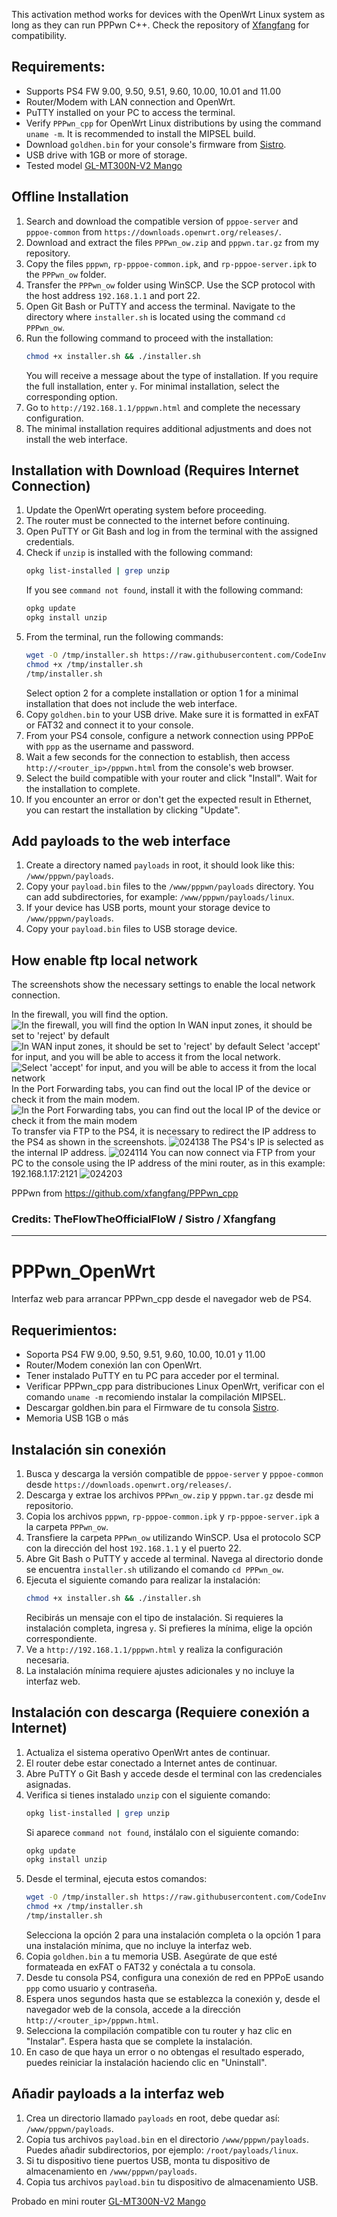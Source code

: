 This activation method works for devices with the OpenWrt Linux system as long as they can run PPPwn C++. Check the repository of [Xfangfang](https://github.com/xfangfang/PPPwn_cpp) for compatibility.

## Requirements:

- Supports PS4 FW 9.00, 9.50, 9.51, 9.60, 10.00, 10.01 and 11.00
- Router/Modem with LAN connection and OpenWrt.
- PuTTY installed on your PC to access the terminal.
- Verify `PPPwn_cpp` for OpenWrt Linux distributions by using the command `uname -m`. It is recommended to install the MIPSEL build.
- Download `goldhen.bin` for your console's firmware from [Sistro](https://github.com/GoldHEN/GoldHEN/releases).
- USB drive with 1GB or more of storage.
- Tested model [GL-MT300N-V2 Mango](https://www.gl-inet.com/products/gl-mt300n-v2/)

## Offline Installation

1. Search and download the compatible version of `pppoe-server` and `pppoe-common` from `https://downloads.openwrt.org/releases/`.
2. Download and extract the files `PPPwn_ow.zip` and `pppwn.tar.gz` from my repository.
3. Copy the files `pppwn`, `rp-pppoe-common.ipk`, and `rp-pppoe-server.ipk` to the `PPPwn_ow` folder.
4. Transfer the `PPPwn_ow` folder using WinSCP. Use the SCP protocol with the host address `192.168.1.1` and port 22.
5. Open Git Bash or PuTTY and access the terminal. Navigate to the directory where `installer.sh` is located using the command `cd PPPwn_ow`.
6. Run the following command to proceed with the installation:
    ```sh
    chmod +x installer.sh && ./installer.sh
    ```
    You will receive a message about the type of installation. If you require the full installation, enter `y`. For minimal installation, select the corresponding option.
7. Go to `http://192.168.1.1/pppwn.html` and complete the necessary configuration.
8. The minimal installation requires additional adjustments and does not install the web interface.

## Installation with Download (Requires Internet Connection)

1. Update the OpenWrt operating system before proceeding.
2. The router must be connected to the internet before continuing.
3. Open PuTTY or Git Bash and log in from the terminal with the assigned credentials.
4. Check if `unzip` is installed with the following command:
    ```sh
    opkg list-installed | grep unzip
    ```
    If you see `command not found`, install it with the following command:
    ```sh
    opkg update
    opkg install unzip
    ```
5. From the terminal, run the following commands:
    ```sh
    wget -O /tmp/installer.sh https://raw.githubusercontent.com/CodeInvers3/PPPwn_ow/main/installer.sh
    chmod +x /tmp/installer.sh
    /tmp/installer.sh
    ```
    Select option 2 for a complete installation or option 1 for a minimal installation that does not include the web interface.
6. Copy `goldhen.bin` to your USB drive. Make sure it is formatted in exFAT or FAT32 and connect it to your console.
7. From your PS4 console, configure a network connection using PPPoE with `ppp` as the username and password.
8. Wait a few seconds for the connection to establish, then access `http://<router_ip>/pppwn.html` from the console's web browser.
9. Select the build compatible with your router and click "Install". Wait for the installation to complete.
10. If you encounter an error or don't get the expected result in Ethernet, you can restart the installation by clicking "Update".

## Add payloads to the web interface

1. Create a directory named `payloads` in root, it should look like this: `/www/pppwn/payloads`.
2. Copy your `payload.bin` files to the `/www/pppwn/payloads` directory. You can add subdirectories, for example: `/www/pppwn/payloads/linux`.
3. If your device has USB ports, mount your storage device to `/www/pppwn/payloads`.
5. Copy your `payload.bin` files to USB storage device.

## How enable ftp local network

The screenshots show the necessary settings to enable the local network connection.

In the firewall, you will find the option.
![In the firewall, you will find the option](https://raw.githubusercontent.com/CodeInvers3/PPPwn_ow/refs/heads/main/captures/203007.png)
In WAN input zones, it should be set to 'reject' by default
![In WAN input zones, it should be set to 'reject' by default](https://raw.githubusercontent.com/CodeInvers3/PPPwn_ow/refs/heads/main/captures/203047.png)
Select 'accept' for input, and you will be able to access it from the local network.
![Select 'accept' for input, and you will be able to access it from the local network](https://raw.githubusercontent.com/CodeInvers3/PPPwn_ow/refs/heads/main/captures/203056.png)
In the Port Forwarding tabs, you can find out the local IP of the device or check it from the main modem.
![In the Port Forwarding tabs, you can find out the local IP of the device or check it from the main modem](https://raw.githubusercontent.com/CodeInvers3/PPPwn_ow/refs/heads/main/captures/203525.png)
To transfer via FTP to the PS4, it is necessary to redirect the IP address to the PS4 as shown in the screenshots.
![024138](https://raw.githubusercontent.com/CodeInvers3/PPPwn_ow/refs/heads/main/captures/024138.png)
The PS4's IP is selected as the internal IP address.
![024114](https://raw.githubusercontent.com/CodeInvers3/PPPwn_ow/refs/heads/main/captures/024114.png)
You can now connect via FTP from your PC to the console using the IP address of the mini router, as in this example: 192.168.1.17:2121
![024203](https://raw.githubusercontent.com/CodeInvers3/PPPwn_ow/refs/heads/main/captures/024203.png)

PPPwn from https://github.com/xfangfang/PPPwn_cpp

### Credits: TheFlowTheOfficialFloW / Sistro / Xfangfang

---

# PPPwn_OpenWrt
Interfaz web para arrancar PPPwn_cpp desde el navegador web de PS4.

## Requerimientos:

- Soporta PS4 FW 9.00, 9.50, 9.51, 9.60, 10.00, 10.01 y 11.00
- Router/Modem conexión lan con OpenWrt.
- Tener instalado PuTTY en tu PC para acceder por el terminal.
- Verificar PPPwn_cpp para distribuciones Linux OpenWrt, verificar con el comando `uname -m` recomiendo instalar la compilación MIPSEL.
- Descargar goldhen.bin para el Firmware de tu consola [Sistro](https://github.com/GoldHEN/GoldHEN/releases).
- Memoria USB 1GB o más

## Instalación sin conexión

1. Busca y descarga la versión compatible de `pppoe-server` y `pppoe-common` desde `https://downloads.openwrt.org/releases/`.
2. Descarga y extrae los archivos `PPPwn_ow.zip` y `pppwn.tar.gz` desde mi repositorio.
3. Copia los archivos `pppwn`, `rp-pppoe-common.ipk` y `rp-pppoe-server.ipk` a la carpeta `PPPwn_ow`.
4. Transfiere la carpeta `PPPwn_ow` utilizando WinSCP. Usa el protocolo SCP con la dirección del host `192.168.1.1` y el puerto 22.
5. Abre Git Bash o PuTTY y accede al terminal. Navega al directorio donde se encuentra `installer.sh` utilizando el comando `cd PPPwn_ow`.
6. Ejecuta el siguiente comando para realizar la instalación:
    ```sh
    chmod +x installer.sh && ./installer.sh
    ```
    Recibirás un mensaje con el tipo de instalación. Si requieres la instalación completa, ingresa `y`. Si prefieres la mínima, elige la opción correspondiente.
7. Ve a `http://192.168.1.1/pppwn.html` y realiza la configuración necesaria.
8. La instalación mínima requiere ajustes adicionales y no incluye la interfaz web.

## Instalación con descarga (Requiere conexión a Internet)

1. Actualiza el sistema operativo OpenWrt antes de continuar.
2. El router debe estar conectado a Internet antes de continuar.
3. Abre PuTTY o Git Bash y accede desde el terminal con las credenciales asignadas.
4. Verifica si tienes instalado `unzip` con el siguiente comando:
    ```sh
    opkg list-installed | grep unzip
    ```
    Si aparece `command not found`, instálalo con el siguiente comando:
    ```sh
    opkg update
    opkg install unzip
    ```
5. Desde el terminal, ejecuta estos comandos:
    ```sh
    wget -O /tmp/installer.sh https://raw.githubusercontent.com/CodeInvers3/PPPwn_ow/main/installer.sh
    chmod +x /tmp/installer.sh
    /tmp/installer.sh
    ```
    Selecciona la opción 2 para una instalación completa o la opción 1 para una instalación mínima, que no incluye la interfaz web.
6. Copia `goldhen.bin` a tu memoria USB. Asegúrate de que esté formateada en exFAT o FAT32 y conéctala a tu consola.
7. Desde tu consola PS4, configura una conexión de red en PPPoE usando `ppp` como usuario y contraseña.
8. Espera unos segundos hasta que se establezca la conexión y, desde el navegador web de la consola, accede a la dirección `http://<router_ip>/pppwn.html`.
9. Selecciona la compilación compatible con tu router y haz clic en "Instalar". Espera hasta que se complete la instalación.
10. En caso de que haya un error o no obtengas el resultado esperado, puedes reiniciar la instalación haciendo clic en "Uninstall".

## Añadir payloads a la interfaz web

1. Crea un directorio llamado `payloads` en root, debe quedar así: `/www/pppwn/payloads`.
2. Copia tus archivos `payload.bin` en el directorio `/www/pppwn/payloads`. Puedes añadir subdirectorios, por ejemplo: `/root/payloads/linux`.
3. Si tu dispositivo tiene puertos USB, monta tu dispositivo de almacenamiento en `/www/pppwn/payloads`.
4. Copia tus archivos `payload.bin` tu dispositivo de almacenamiento USB.

Probado en mini router [GL-MT300N-V2 Mango](https://www.gl-inet.com/products/gl-mt300n-v2/)
